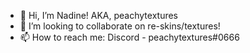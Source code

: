- 👋 Hi, I’m Nadine! AKA, peachytextures
- 💞️ I’m looking to collaborate on re-skins/textures!
- 📫 How to reach me: Discord - peachytextures#0666

<!---
peachytextures/peachytextures is a ✨ special ✨ repository because its `README.md` (this file) appears on your GitHub profile.
You can click the Preview link to take a look at your changes.
--->
